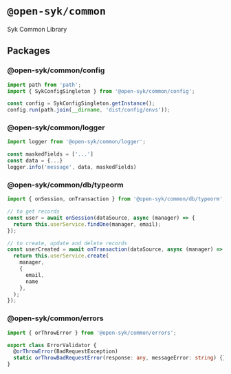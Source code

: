 # `@open-syk/common`

Syk Common Library

## Packages

### @open-syk/common/config

```typescript
import path from 'path';
import { SykConfigSingleton } from '@open-syk/common/config';

const config = SykConfigSingleton.getInstance();
config.run(path.join(__dirname, 'dist/config/envs'));
```

### @open-syk/common/logger

```typescript
import logger from '@open-syk/common/logger';

const maskedFields = ['...']
const data = {...}
logger.info('message', data, maskedFields)
```

### @open-syk/common/db/typeorm

```typescript
import { onSession, onTransaction } from '@open-syk/common/db/typeorm';

// to get records
const user = await onSession(dataSource, async (manager) => {
  return this.userService.findOne(manager, email);
});

// to create, update and delete records
const userCreated = await onTransaction(dataSource, async (manager) => {
  return this.userService.create(
    manager,
    {
      email,
      name
    },
  );
});
```

### @open-syk/common/errors

```typescript
import { orThrowError } from '@open-syk/common/errors';

export class ErrorValidator {
  @orThrowError(BadRequestException)
  static orThrowBadRequestError(response: any, messageError: string) {}
}
```